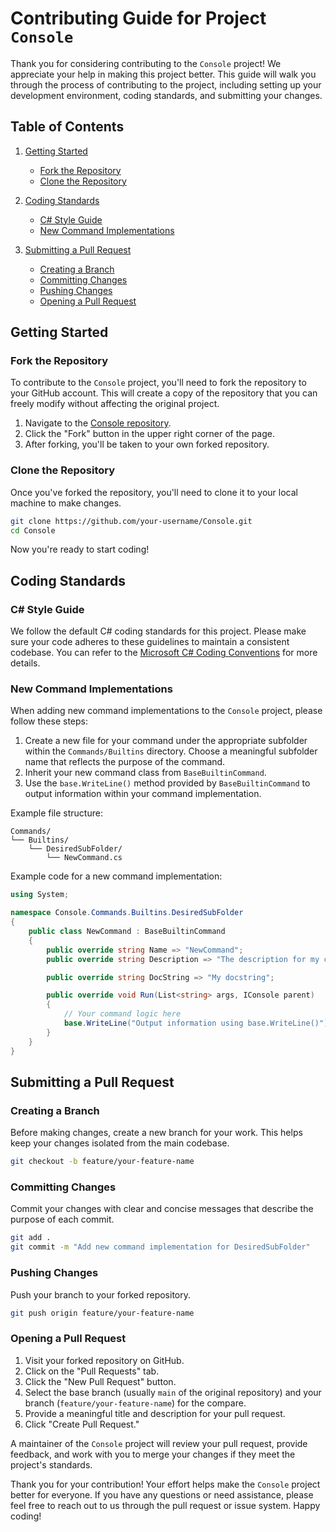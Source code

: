 # Contributing Guide for Project `Console`

Thank you for considering contributing to the `Console` project! We appreciate your help in making this project better. This guide will walk you through the process of contributing to the project, including setting up your development environment, coding standards, and submitting your changes.

## Table of Contents

1. [Getting Started](#getting-started)
    - [Fork the Repository](#fork-the-repository)
    - [Clone the Repository](#clone-the-repository)

2. [Coding Standards](#coding-standards)
    - [C# Style Guide](#c-style-guide)
    - [New Command Implementations](#new-command-implementations)

3. [Submitting a Pull Request](#submitting-a-pull-request)
    - [Creating a Branch](#creating-a-branch)
    - [Committing Changes](#committing-changes)
    - [Pushing Changes](#pushing-changes)
    - [Opening a Pull Request](#opening-a-pull-request)

## Getting Started

### Fork the Repository

To contribute to the `Console` project, you'll need to fork the repository to your GitHub account. This will create a copy of the repository that you can freely modify without affecting the original project.

1. Navigate to the [Console repository](https://github.com/your-username/Console).
2. Click the "Fork" button in the upper right corner of the page.
3. After forking, you'll be taken to your own forked repository.

### Clone the Repository

Once you've forked the repository, you'll need to clone it to your local machine to make changes.

```bash
git clone https://github.com/your-username/Console.git
cd Console
```

Now you're ready to start coding!

## Coding Standards

### C# Style Guide

We follow the default C# coding standards for this project. Please make sure your code adheres to these guidelines to maintain a consistent codebase. You can refer to the [Microsoft C# Coding Conventions](https://docs.microsoft.com/en-us/dotnet/csharp/programming-guide/inside-a-program/coding-conventions) for more details.

### New Command Implementations

When adding new command implementations to the `Console` project, please follow these steps:

1. Create a new file for your command under the appropriate subfolder within the `Commands/Builtins` directory. Choose a meaningful subfolder name that reflects the purpose of the command.
2. Inherit your new command class from `BaseBuiltinCommand`.
3. Use the `base.WriteLine()` method provided by `BaseBuiltinCommand` to output information within your command implementation.

Example file structure:
```
Commands/
└── Builtins/
    └── DesiredSubFolder/
        └── NewCommand.cs
```

Example code for a new command implementation:
```csharp
using System;

namespace Console.Commands.Builtins.DesiredSubFolder
{
    public class NewCommand : BaseBuiltinCommand
    {
        public override string Name => "NewCommand";
        public override string Description => "The description for my command.";

        public override string DocString => "My docstring";

        public override void Run(List<string> args, IConsole parent)
        {
            // Your command logic here
            base.WriteLine("Output information using base.WriteLine()");
        }
    }
}
```

## Submitting a Pull Request

### Creating a Branch

Before making changes, create a new branch for your work. This helps keep your changes isolated from the main codebase.

```bash
git checkout -b feature/your-feature-name
```

### Committing Changes

Commit your changes with clear and concise messages that describe the purpose of each commit.

```bash
git add .
git commit -m "Add new command implementation for DesiredSubFolder"
```

### Pushing Changes

Push your branch to your forked repository.

```bash
git push origin feature/your-feature-name
```

### Opening a Pull Request

1. Visit your forked repository on GitHub.
2. Click on the "Pull Requests" tab.
3. Click the "New Pull Request" button.
4. Select the base branch (usually `main` of the original repository) and your branch (`feature/your-feature-name`) for the compare.
5. Provide a meaningful title and description for your pull request.
6. Click "Create Pull Request."

A maintainer of the `Console` project will review your pull request, provide feedback, and work with you to merge your changes if they meet the project's standards.

Thank you for your contribution! Your effort helps make the `Console` project better for everyone. If you have any questions or need assistance, please feel free to reach out to us through the pull request or issue system. Happy coding!

